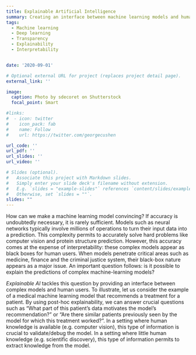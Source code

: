 ```yaml
---
title: Explainable Artificial Intelligence
summary: Creating an interface between machine learning models and human beings.
tags:
  - Machine learning
  - Deep learning
  - Transparency
  - Explainability
  - Interpretability


date: '2020-09-01'

# Optional external URL for project (replaces project detail page).
external_link: ''

image:
  caption: Photo by sdecoret on Shutterstock
  focal_point: Smart

#links:
#  - icon: twitter
#    icon_pack: fab
#    name: Follow
#    url: https://twitter.com/georgecushen

url_code: ''
url_pdf: ''
url_slides: ''
url_video: ''

# Slides (optional).
#   Associate this project with Markdown slides.
#   Simply enter your slide deck's filename without extension.
#   E.g. `slides = "example-slides"` references `content/slides/example-slides.md`.
#   Otherwise, set `slides = ""`.
slides: ""
---
```


How can we make a machine learning model convincing? If accuracy is undoubtedly necessary, it is rarely sufficient. Models such as neural networks typically involve millions of operations to turn their input data into a prediction. This complexity permits to accurately solve hard problems like computer vision and protein structure prediction. However, this accuracy comes at the expense of interpretability: these complex models appear as black boxes for human users. When models penetrate critical areas such as medicine, finance and the criminal justice system, their black-box nature appears as a major issue. An important question follows: is it possible to explain the predictions of complex machine-learning models?

*Explainable AI* tackles this question by providing an interface between complex models and human users. To illustrate, let us consider the example of a medical machine learning model that recommends a treatment for a patient. By using post-hoc explainability, we can answer crucial questions such as “What part of this patient’s data motivates the model’s recommendation?” or “Are there similar patients previously seen by the model for which this treatment worked?”. In a setting where human knowledge is available (e.g. computer vision), this type of information is crucial to validate/debug the model. In a setting where little human knowledge (e.g. scientific discovery), this type of information permits to extract knowledge from the model.
